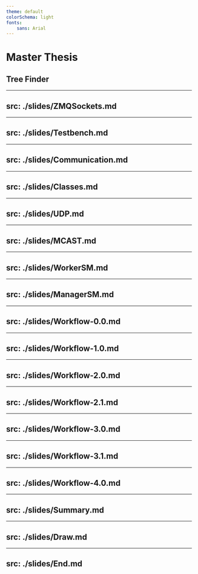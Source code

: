 ```yaml
---
theme: default
colorSchema: light
fonts:
    sans: Arial
---
```

# Master Thesis
## Tree Finder

<TUMLogo variant="white" />

---
src: ./slides/ZMQSockets.md
---

---
src: ./slides/Testbench.md
---

---
src: ./slides/Communication.md
---

---
src: ./slides/Classes.md
---

---
src: ./slides/UDP.md
---

---
src: ./slides/MCAST.md
---

---
src: ./slides/WorkerSM.md
---

---
src: ./slides/ManagerSM.md
---

---
src: ./slides/Workflow-0.0.md
---

---
src: ./slides/Workflow-1.0.md
---

---
src: ./slides/Workflow-2.0.md
---

---
src: ./slides/Workflow-2.1.md
---

---
src: ./slides/Workflow-3.0.md
---

---
src: ./slides/Workflow-3.1.md
---

---
src: ./slides/Workflow-4.0.md
---

---
src: ./slides/Summary.md
---

---
src: ./slides/Draw.md
---

---
src: ./slides/End.md
---
